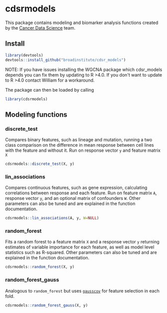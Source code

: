 cdsrmodels
================

This package contains modeling and biomarker analysis functions
created by the [Cancer Data Science](http://cancerdatascience.org/) team.

## Install

``` r
library(devtools)
devtools::install_github("broadinstitute/cdsr_models")
```
NOTE: If you have issues installing the WGCNA package which cdsr_models depends you can fix them by updating to R >4.0. If you don't want to update to R >4.0 contact William for a workaround.

The package can then be loaded by calling

``` r
library(cdsrmodels)
```

## Modeling functions

### discrete\_test

Compares binary features, such as lineage and mutation, running a two class
comparison on the difference in mean response between cell lines with the
feature and without it. Run on response vector `y` and feature matrix `X`

``` r
cdsrmodels::discrete_test(X, y)
```

### lin\_associations

Compares continuous features, such as gene expression, calculating
correlations between response and each feature. Run on feature matrix
`A`, response vector `y`, and an optional matrix of confounders `W`.
Other parameters can also be tuned and are explained in the function
documentation.

``` r
cdsrmodels::lin_associations(A, y, W=NULL)
```

### random\_forest

Fits a random forest to a feature matrix `X` and a response vector `y`
returning estimates of variable importance for each feature, as well as
model level statistics such as R-squared. Other parameters can also be
tuned and are explained in the function documentation.

``` r
cdsrmodels::random_forest(X, y)
```

### random\_forest\_gauss

Analogous to `random_forest` but uses [`gausscov`](https://cran.r-project.org/package=gausscov) for feature selection in each fold.

``` r
cdsrmodels::random_forest_gauss(X, y)
```
